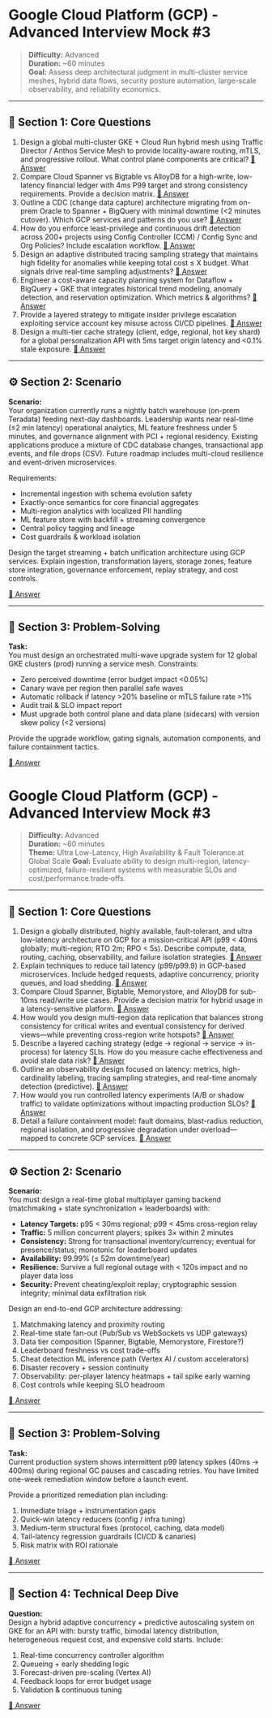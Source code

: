 # Google Cloud Platform (GCP) - Advanced Interview Mock #3

> **Difficulty:** Advanced  
> **Duration:** ~60 minutes  
> **Goal:** Assess deep architectural judgment in multi-cluster service meshes, hybrid data flows, security posture automation, large-scale observability, and reliability economics.

---

## 🧠 Section 1: Core Questions

1. Design a global multi-cluster GKE + Cloud Run hybrid mesh using Traffic Director / Anthos Service Mesh to provide locality-aware routing, mTLS, and progressive rollout. What control plane components are critical? [📖 Answer](mock_3_answers.md#1-design-a-global-multi-cluster-gke--cloud-run-hybrid-mesh-using-traffic-director--anthos-service-mesh-to-provide-locality-aware-routing-mtls-and-progressive-rollout-what-control-plane-components-are-critical)
2. Compare Cloud Spanner vs Bigtable vs AlloyDB for a high-write, low-latency financial ledger with 4ms P99 target and strong consistency requirements. Provide a decision matrix. [📖 Answer](mock_3_answers.md#2-compare-cloud-spanner-vs-bigtable-vs-alloydb-for-a-high-write-low-latency-financial-ledger-with-4ms-p99-target-and-strong-consistency-requirements-provide-a-decision-matrix)
3. Outline a CDC (change data capture) architecture migrating from on-prem Oracle to Spanner + BigQuery with minimal downtime (<2 minutes cutover). Which GCP services and patterns do you use? [📖 Answer](mock_3_answers.md#3-outline-a-cdc-change-data-capture-architecture-migrating-from-on-prem-oracle-to-spanner--bigquery-with-minimal-downtime-2-minutes-cutover-which-gcp-services-and-patterns-do-you-use)
4. How do you enforce least-privilege and continuous drift detection across 200+ projects using Config Controller (CCM) / Config Sync and Org Policies? Include escalation workflow. [📖 Answer](mock_3_answers.md#4-how-do-you-enforce-least-privilege-and-continuous-drift-detection-across-200-projects-using-config-controller-ccm--config-sync-and-org-policies-include-escalation-workflow)
5. Design an adaptive distributed tracing sampling strategy that maintains high fidelity for anomalies while keeping total cost ≤ X budget. What signals drive real-time sampling adjustments? [📖 Answer](mock_3_answers.md#5-design-an-adaptive-distributed-tracing-sampling-strategy-that-maintains-high-fidelity-for-anomalies-while-keeping-total-cost--x-budget-what-signals-drive-real-time-sampling-adjustments)
6. Engineer a cost-aware capacity planning system for Dataflow + BigQuery + GKE that integrates historical trend modeling, anomaly detection, and reservation optimization. Which metrics & algorithms? [📖 Answer](mock_3_answers.md#6-engineer-a-cost-aware-capacity-planning-system-for-dataflow--bigquery--gke-that-integrates-historical-trend-modeling-anomaly-detection-and-reservation-optimization-which-metrics--algorithms)
7. Provide a layered strategy to mitigate insider privilege escalation exploiting service account key misuse across CI/CD pipelines. [📖 Answer](mock_3_answers.md#7-provide-a-layered-strategy-to-mitigate-insider-privilege-escalation-exploiting-service-account-key-misuse-across-cicd-pipelines)
8. Design a multi-tier cache strategy (client, edge, regional, hot key shard) for a global personalization API with 5ms target origin latency and <0.1% stale exposure. [📖 Answer](mock_3_answers.md#8-design-a-multi-tier-cache-strategy-client-edge-regional-hot-key-shard-for-a-global-personalization-api-with-5ms-target-origin-latency-and-01-stale-exposure)

---

## ⚙️ Section 2: Scenario

**Scenario:**  
Your organization currently runs a nightly batch warehouse (on-prem Teradata) feeding next-day dashboards. Leadership wants near real-time (≤2 min latency) operational analytics, ML feature freshness under 5 minutes, and governance alignment with PCI + regional residency. Existing applications produce a mixture of CDC database changes, transactional app events, and file drops (CSV). Future roadmap includes multi-cloud resilience and event-driven microservices.

Requirements:
- Incremental ingestion with schema evolution safety  
- Exactly-once semantics for core financial aggregates  
- Multi-region analytics with localized PII handling  
- ML feature store with backfill + streaming convergence  
- Central policy tagging and lineage  
- Cost guardrails & workload isolation  

Design the target streaming + batch unification architecture using GCP services. Explain ingestion, transformation layers, storage zones, feature store integration, governance enforcement, replay strategy, and cost controls.

[📖 Answer](mock_3_answers.md#️-section-2-scenario---answer)

---

## 🧩 Section 3: Problem-Solving

**Task:**  
You must design an orchestrated multi-wave upgrade system for 12 global GKE clusters (prod) running a service mesh. Constraints:
- Zero perceived downtime (error budget impact <0.05%)  
- Canary wave per region then parallel safe waves  
- Automatic rollback if latency >20% baseline or mTLS failure rate >1%  
- Audit trail & SLO impact report  
- Must upgrade both control plane and data plane (sidecars) with version skew policy (<2 versions)  

Provide the upgrade workflow, gating signals, automation components, and failure containment tactics.

[📖 Answer](mock_3_answers.md#-section-3-problem-solving---answer)
# Google Cloud Platform (GCP) - Advanced Interview Mock #3

> **Difficulty:** Advanced  
> **Duration:** ~60 minutes  
> **Theme:** Ultra Low-Latency, High Availability & Fault Tolerance at Global Scale
> **Goal:** Evaluate ability to design multi-region, latency-optimized, failure-resilient systems with measurable SLOs and cost/performance trade‑offs.

---

## 🧠 Section 1: Core Questions

1. Design a globally distributed, highly available, fault-tolerant, and ultra low-latency architecture on GCP for a mission‑critical API (p99 < 40ms globally; multi-region; RTO 2m; RPO < 5s). Describe compute, data, routing, caching, observability, and failure isolation strategies. [📖 Answer](mock_3_answers.md#1-design-a-globally-distributed-highly-available-fault-tolerant-and-ultra-low-latency-architecture-on-gcp-for-a-missioncritical-api-p99--40ms-globally-multi-region-rto-2m-rpo--5s-describe-compute-data-routing-caching-observability-and-failure-isolation-strategies)
2. Explain techniques to reduce tail latency (p99/p99.9) in GCP-based microservices. Include hedged requests, adaptive concurrency, priority queues, and load shedding. [📖 Answer](mock_3_answers.md#2-explain-techniques-to-reduce-tail-latency-p99p999-in-gcp-based-microservices-include-hedged-requests-adaptive-concurrency-priority-queues-and-load-shedding)
3. Compare Cloud Spanner, Bigtable, Memorystore, and AlloyDB for sub-10ms read/write use cases. Provide a decision matrix for hybrid usage in a latency-sensitive platform. [📖 Answer](mock_3_answers.md#3-compare-cloud-spanner-bigtable-memorystore-and-alloydb-for-sub-10ms-readwrite-use-cases-provide-a-decision-matrix-for-hybrid-usage-in-a-latency-sensitive-platform)
4. How would you design multi-region data replication that balances strong consistency for critical writes and eventual consistency for derived views—while preventing cross-region write hotspots? [📖 Answer](mock_3_answers.md#4-how-would-you-design-multi-region-data-replication-that-balances-strong-consistency-for-critical-writes-and-eventual-consistency-for-derived-viewswhile-preventing-cross-region-write-hotspots)
5. Describe a layered caching strategy (edge → regional → service → in-process) for latency SLIs. How do you measure cache effectiveness and avoid stale data risk? [📖 Answer](mock_3_answers.md#5-describe-a-layered-caching-strategy-edge--regional--service--in-process-for-latency-slis-how-do-you-measure-cache-effectiveness-and-avoid-stale-data-risk)
6. Outline an observability design focused on latency: metrics, high-cardinality labeling, tracing sampling strategies, and real-time anomaly detection (predictive). [📖 Answer](mock_3_answers.md#6-outline-an-observability-design-focused-on-latency-metrics-high-cardinality-labeling-tracing-sampling-strategies-and-real-time-anomaly-detection-predictive)
7. How would you run controlled latency experiments (A/B or shadow traffic) to validate optimizations without impacting production SLOs? [📖 Answer](mock_3_answers.md#7-how-would-you-run-controlled-latency-experiments-ab-or-shadow-traffic-to-validate-optimizations-without-impacting-production-slos)
8. Detail a failure containment model: fault domains, blast-radius reduction, regional isolation, and progressive degradation under overload—mapped to concrete GCP services. [📖 Answer](mock_3_answers.md#8-detail-a-failure-containment-model-fault-domains-blast-radius-reduction-regional-isolation-and-progressive-degradation-under-overloadmapped-to-concrete-gcp-services)

---

## ⚙️ Section 2: Scenario

**Scenario:**  
You must design a real-time global multiplayer gaming backend (matchmaking + state synchronization + leaderboards) with:
- **Latency Targets:** p95 < 30ms regional; p99 < 45ms cross-region relay
- **Traffic:** 5 million concurrent players; spikes 3× within 2 minutes
- **Consistency:** Strong for transactional inventory/currency; eventual for presence/status; monotonic for leaderboard updates
- **Availability:** 99.99% (≤ 52m downtime/year)
- **Resilience:** Survive a full regional outage with < 120s impact and no player data loss
- **Security:** Prevent cheating/exploit replay; cryptographic session integrity; minimal data exfiltration risk

Design an end-to-end GCP architecture addressing:
1. Matchmaking latency and proximity routing
2. Real-time state fan-out (Pub/Sub vs WebSockets vs UDP gateways)
3. Data tier composition (Spanner, Bigtable, Memorystore, Firestore?)
4. Leaderboard freshness vs cost trade-offs
5. Cheat detection ML inference path (Vertex AI / custom accelerators)
6. Disaster recovery + session continuity
7. Observability: per-player latency heatmaps + tail spike early warning
8. Cost controls while keeping SLO headroom

[📖 Answer](mock_3_answers.md#️-section-2-scenario---answer)

---

## 🧩 Section 3: Problem-Solving

**Task:**  
Current production system shows intermittent p99 latency spikes (40ms → 400ms) during regional GC pauses and cascading retries. You have limited one-week remediation window before a launch event.

Provide a prioritized remediation plan including:
1. Immediate triage + instrumentation gaps
2. Quick-win latency reducers (config / infra tuning)
3. Medium-term structural fixes (protocol, caching, data model)
4. Tail-latency regression guardrails (CI/CD & canaries)
5. Risk matrix with ROI rationale

[📖 Answer](mock_3_answers.md#-section-3-problem-solving---answer)

---

## 🎯 Section 4: Technical Deep Dive

**Question:**  
Design a hybrid adaptive concurrency + predictive autoscaling system on GKE for an API with: bursty traffic, bimodal latency distribution, heterogeneous request cost, and expensive cold starts. Include:
1. Real-time concurrency controller algorithm
2. Queueing + early shedding logic
3. Forecast-driven pre-scaling (Vertex AI)
4. Feedback loops for error budget usage
5. Validation & continuous tuning

[📖 Answer](mock_3_answers.md#-section-4-technical-deep-dive---answer)
